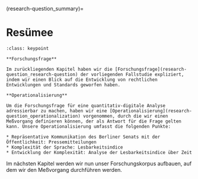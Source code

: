 (research-question_summary)=
# Resümee
```{admonition} Key points des Kapitels
:class: keypoint

**Forschungsfrage**

Im zurückliegenden Kapitel haben wir die [Forschungsfrage](research-question_research-question) der vorliegenden Fallstudie expliziert, indem wir einen Blick auf die Entwicklung von rechtlichen Entwicklungen und Standards geworfen haben.

**Operationalisierung**

Um die Forschungsfrage für eine quantitativ-digitale Analyse adressierbar zu machen, haben wir eine [Operationalisierung](research-question_operationalization) vorgenommen, durch die wir einen Meßvorgang definieren können, der als Antwort für die Frage gelten kann. Unsere Operationalisierung umfasst die folgenden Punkte:

* Repräsentative Kommunikation des Berliner Senats mit der Öffentlichkeit: Pressemitteilungen
* Komplexität der Sprache: Lesbarkeitsindice
* Entwicklung der Komplexität: Analyse der Lesbarkeitsindice über Zeit

```
Im nächsten Kapitel werden wir nun unser Forschungskorpus aufbauen, auf dem wir den Meßvorgang durchführen werden.

